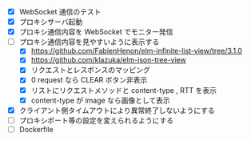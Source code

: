 - [x] WebSocket 通信のテスト
- [x] プロキシサーバ起動
- [x] プロキシ通信内容を WebSocket でモニター発信
- [ ] プロキシ通信内容を見やすいように表示する
  - [x] https://github.com/FabienHenon/elm-infinite-list-view/tree/3.1.0
  - [x] https://github.com/klazuka/elm-json-tree-view
  - [x] リクエストとレスポンスのマッピング
  - [x] 0 request なら CLEAR ボタン非表示
  - [x] リストにリクエストメソッドと content-type , RTT を表示
  - [x] content-type が image なら画像として表示
- [x] クライアント側タイムアウトにより異常終了しないようにする
- [ ] プロキシポート等の設定を変えられるようにする
- [ ] Dockerfile

